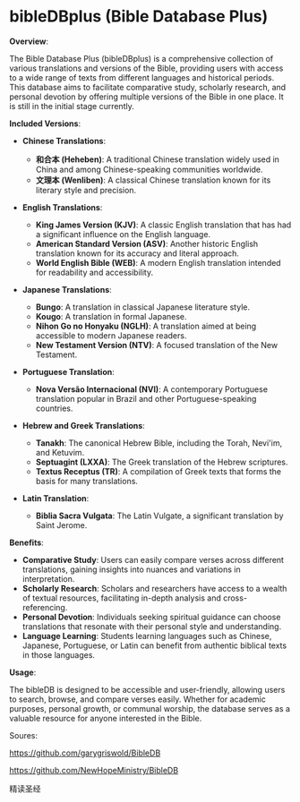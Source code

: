 # bibleDBplus (Bible Database Plus)

**Overview**:

The Bible Database Plus (bibleDBplus) is a comprehensive collection of various translations and versions of the Bible, providing users with access to a wide range of texts from different languages and historical periods. This database aims to facilitate comparative study, scholarly research, and personal devotion by offering multiple versions of the Bible in one place. It is still in the initial stage currently.

**Included Versions**:

- **Chinese Translations**:
  - **和合本 (Heheben)**: A traditional Chinese translation widely used in China and among Chinese-speaking communities worldwide.
  - **文理本 (Wenliben)**: A classical Chinese translation known for its literary style and precision.

- **English Translations**:
  - **King James Version (KJV)**: A classic English translation that has had a significant influence on the English language.
  - **American Standard Version (ASV)**: Another historic English translation known for its accuracy and literal approach.
  - **World English Bible (WEB)**: A modern English translation intended for readability and accessibility.

- **Japanese Translations**:
  - **Bungo**: A translation in classical Japanese literature style.
  - **Kougo**: A translation in formal Japanese.
  - **Nihon Go no Honyaku (NGLH)**: A translation aimed at being accessible to modern Japanese readers.
  - **New Testament Version (NTV)**: A focused translation of the New Testament.

- **Portuguese Translation**:
  - **Nova Versão Internacional (NVI)**: A contemporary Portuguese translation popular in Brazil and other Portuguese-speaking countries.

- **Hebrew and Greek Translations**:
  - **Tanakh**: The canonical Hebrew Bible, including the Torah, Nevi'im, and Ketuvim.
  - **Septuagint (LXXA)**: The Greek translation of the Hebrew scriptures.
  - **Textus Receptus (TR)**: A compilation of Greek texts that forms the basis for many translations.

- **Latin Translation**:
  - **Biblia Sacra Vulgata**: The Latin Vulgate, a significant translation by Saint Jerome.

**Benefits**:

- **Comparative Study**: Users can easily compare verses across different translations, gaining insights into nuances and variations in interpretation.
- **Scholarly Research**: Scholars and researchers have access to a wealth of textual resources, facilitating in-depth analysis and cross-referencing.
- **Personal Devotion**: Individuals seeking spiritual guidance can choose translations that resonate with their personal style and understanding.
- **Language Learning**: Students learning languages such as Chinese, Japanese, Portuguese, or Latin can benefit from authentic biblical texts in those languages.

**Usage**:

The bibleDB is designed to be accessible and user-friendly, allowing users to search, browse, and compare verses easily. Whether for academic purposes, personal growth, or communal worship, the database serves as a valuable resource for anyone interested in the Bible.

Soures:

https://github.com/garygriswold/BibleDB

https://github.com/NewHopeMinistry/BibleDB

精读圣经
